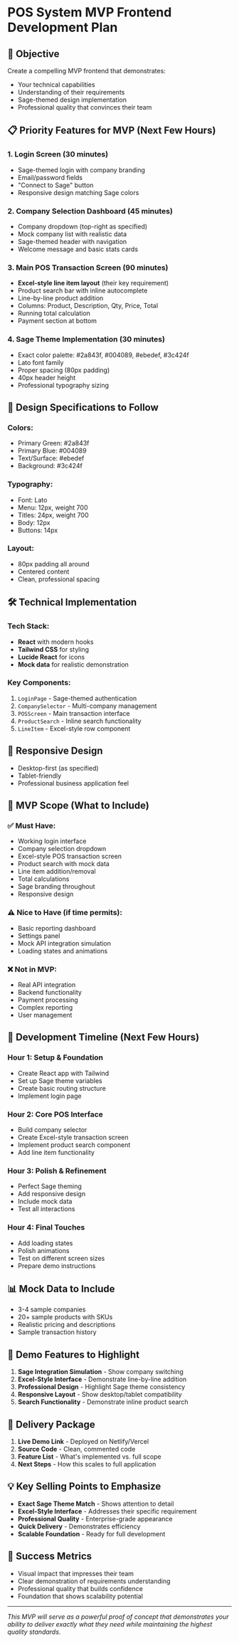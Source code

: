 # POS System MVP Frontend Development Plan

## 🎯 **Objective**
Create a compelling MVP frontend that demonstrates:
- Your technical capabilities
- Understanding of their requirements
- Sage-themed design implementation
- Professional quality that convinces their team

## 📋 **Priority Features for MVP (Next Few Hours)**

### 1. **Login Screen** (30 minutes)
- Sage-themed login with company branding
- Email/password fields
- "Connect to Sage" button
- Responsive design matching Sage colors

### 2. **Company Selection Dashboard** (45 minutes)
- Company dropdown (top-right as specified)
- Mock company list with realistic data
- Sage-themed header with navigation
- Welcome message and basic stats cards

### 3. **Main POS Transaction Screen** (90 minutes)
- **Excel-style line item layout** (their key requirement)
- Product search bar with inline autocomplete
- Line-by-line product addition
- Columns: Product, Description, Qty, Price, Total
- Running total calculation
- Payment section at bottom

### 4. **Sage Theme Implementation** (30 minutes)
- Exact color palette: #2a843f, #004089, #ebedef, #3c424f
- Lato font family
- Proper spacing (80px padding)
- 40px header height
- Professional typography sizing

## 🎨 **Design Specifications to Follow**

### Colors:
- Primary Green: #2a843f
- Primary Blue: #004089
- Text/Surface: #ebedef
- Background: #3c424f

### Typography:
- Font: Lato
- Menu: 12px, weight 700
- Titles: 24px, weight 700
- Body: 12px
- Buttons: 14px

### Layout:
- 80px padding all around
- Centered content
- Clean, professional spacing

## 🛠 **Technical Implementation**

### Tech Stack:
- **React** with modern hooks
- **Tailwind CSS** for styling
- **Lucide React** for icons
- **Mock data** for realistic demonstration

### Key Components:
1. `LoginPage` - Sage-themed authentication
2. `CompanySelector` - Multi-company management
3. `POSScreen` - Main transaction interface
4. `ProductSearch` - Inline search functionality
5. `LineItem` - Excel-style row component

## 📱 **Responsive Design**
- Desktop-first (as specified)
- Tablet-friendly
- Professional business application feel

## 🎯 **MVP Scope (What to Include)**

### ✅ **Must Have:**
- Working login interface
- Company selection dropdown
- Excel-style POS transaction screen
- Product search with mock data
- Line item addition/removal
- Total calculations
- Sage branding throughout
- Responsive design

### ⚠️ **Nice to Have (if time permits):**
- Basic reporting dashboard
- Settings panel
- Mock API integration simulation
- Loading states and animations

### ❌ **Not in MVP:**
- Real API integration
- Backend functionality
- Payment processing
- Complex reporting
- User management

## 🚀 **Development Timeline (Next Few Hours)**

### Hour 1: Setup & Foundation
- Create React app with Tailwind
- Set up Sage theme variables
- Create basic routing structure
- Implement login page

### Hour 2: Core POS Interface
- Build company selector
- Create Excel-style transaction screen
- Implement product search component
- Add line item functionality

### Hour 3: Polish & Refinement
- Perfect Sage theming
- Add responsive design
- Include mock data
- Test all interactions

### Hour 4: Final Touches
- Add loading states
- Polish animations
- Test on different screen sizes
- Prepare demo instructions

## 📊 **Mock Data to Include**
- 3-4 sample companies
- 20+ sample products with SKUs
- Realistic pricing and descriptions
- Sample transaction history

## 🎪 **Demo Features to Highlight**
1. **Sage Integration Simulation** - Show company switching
2. **Excel-Style Interface** - Demonstrate line-by-line addition
3. **Professional Design** - Highlight Sage theme consistency
4. **Responsive Layout** - Show desktop/tablet compatibility
5. **Search Functionality** - Demonstrate inline product search

## 📝 **Delivery Package**
1. **Live Demo Link** - Deployed on Netlify/Vercel
2. **Source Code** - Clean, commented code
3. **Feature List** - What's implemented vs. full scope
4. **Next Steps** - How this scales to full application

## 💡 **Key Selling Points to Emphasize**
- **Exact Sage Theme Match** - Shows attention to detail
- **Excel-Style Interface** - Addresses their specific requirement
- **Professional Quality** - Enterprise-grade appearance
- **Quick Delivery** - Demonstrates efficiency
- **Scalable Foundation** - Ready for full development

## 🎯 **Success Metrics**
- Visual impact that impresses their team
- Clear demonstration of requirements understanding
- Professional quality that builds confidence
- Foundation that shows scalability potential

---

*This MVP will serve as a powerful proof of concept that demonstrates your ability to deliver exactly what they need while maintaining the highest quality standards.*
